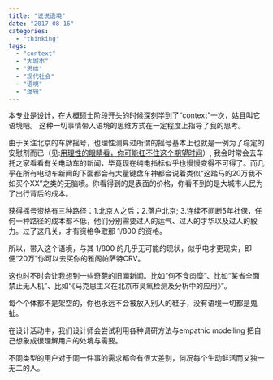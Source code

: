 ```yaml
---
title: "说说语境"
date: "2017-08-16"
categories: 
  - "thinking"
tags: 
  - "context"
  - "大城市"
  - "思维"
  - "现代社会"
  - "语境"
  - "逻辑"
---
```


本专业是设计，在大概硕士阶段开头的时候深刻学到了“context”一次，姑且叫它语境吧。 这种一切事情带入语境的思维方式在一定程度上指导了我的思考。

由于关注北京的车牌摇号，也理性测算过所谓的摇号基本上也就是一例为了稳定的安慰剂而已（见:[用理性的眼睛看，你可能扛不住这个期望时间](http://blog.natt.cc/1310.html)）, 我会时常会去车托之家看看有关电动车的新闻，毕竟现在纯电指标似乎也慢慢变得不可得了。而几乎在所有电动车新闻的下面都会有大量键盘车神都会说着类似“这踏马的20万我不如买个XX”之类的无脑喷。你看得到的是表面的价格，你看不到的是大城市人民为了出行背后的成本。

获得摇号资格有三种路径：1.北京人之后；2.落户北京; 3.连续不间断5年社保，任何一种路径的成本都不低，他们分别需要过人的运气、过人的才华以及过人的毅力。过了这几关，才有资格争取那 1/800 的资格。

所以，带入这个语境，与其 1/800 的几乎无可能的现状，似乎电才更现实，即便“20万”你可以去买你的雅阁帕萨特CRV。

这也时不时会让我想到一些奇葩的旧闻新闻。比如“何不食肉糜”、比如“某省全面禁止无人机”、比如“《马克思主义在北京市臭氧检测及分析中的应用》”。

每个个体都不是架空的，你也永远不会被放入别人的鞋子，没有语境一切都是鬼扯。

在设计活动中，我们设计师会尝试利用各种调研方法与empathic modelling 把自己想象成很理解用户的处境与需要。

不同类型的用户对于同一件事的需求都会有很大差别，何况每个生动鲜活而又独一无二的人。
